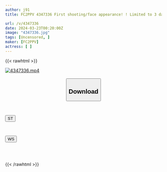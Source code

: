 ```yaml
---
author: j91
title: FC2PPV 4347336 First shooting/face appearance! ! Limited to 3 days! ! On today's special day, I'm a slightly tsundere current ◯ woman ◯ college student who behaves in a way that doesn't show off the way I like her... I ejaculate twice in a row in the vagina on the submissive body of a masochist 20-year-old who will do anything if she's willing! !

url: /v/4347336
date: 2024-03-23T00:20:00Z
image: "4347336.jpg"
tags: [Uncensored, ]
maker: [FC2PPV]
actress: [ ]
---
```



{{< rawhtml >}}

<div class="video" data-videoid="ygRPpdbPqQs1pBj">
    <a href="javascript:;">
        <img src="/v/4347336/4347336.jpg" width="WIDTH" height="HEIGHT" alt="4347336.mp4" loading="lazy">
    </a>
</div>

<script type="text/javascript" src="https://j91.asia/asset/on-demand-st.js"></script>

<br>
  <link rel="stylesheet" href="https://j91.asia/asset/bs5.css">
  
  <center>
  <button class="btn btn-primary" type="button" data-bs-toggle="collapse" data-bs-target=".multi-collapse" aria-expanded="false" aria-controls="multiCollapseExample1 multiCollapseExample2"><h2>Download</h2></button></center>
</p>
<div class="row">
  <div class="col">
    <div class="collapse multi-collapse" id="multiCollapseExample1">
      <div class="card card-body">
	      	      <br>
<div class="buttons">  
<p><a href="https://streamtape.to/v/ygRPpdbPqQs1pBj" target="_blank"><button class="btn-hover color-3"><i class="fa fa-download"></i> ST</button></a></p></div>
    </div>
  </div>
</div>
  <div class="col">
    <div class="collapse multi-collapse" id="multiCollapseExample2">
      <div class="card card-body">
	      <br>
<div class="buttons">
<p><a href="https://wolfstream.tv/klxnaug0fhm0" target="_blank"><button class="btn-hover color-8"><i class="fa fa-download"></i> WS</button></a></p></div>
<br><br>
      </div>
    </div>
  </div>
</div>

{{< /rawhtml >}}